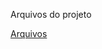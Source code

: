 Arquivos do projeto

[Arquivos](https://github.com/faccoleo/projetos/tree/main/mindmaster/arquivos)
